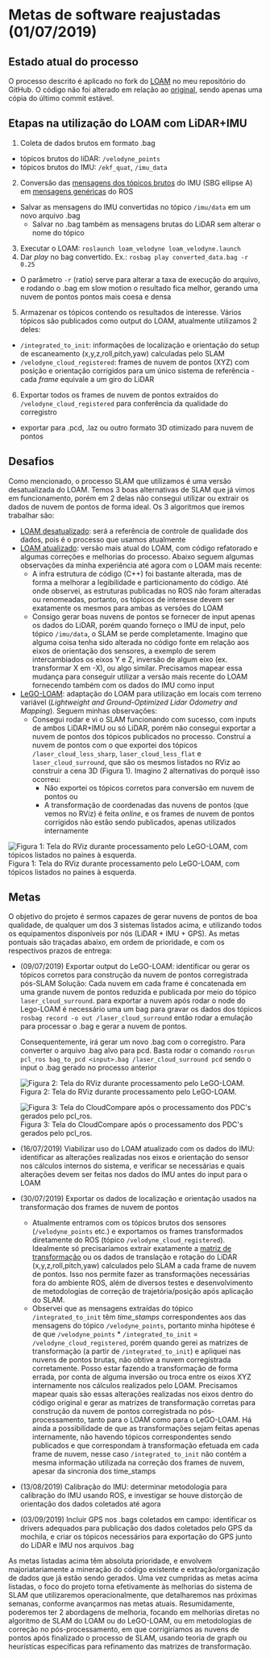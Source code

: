 # Metas de software reajustadas (01/07/2019)

## Estado atual do processo

O processo descrito é aplicado no fork do [LOAM](https://github.com/tiagodc/loam_velodyne) no meu repositório do GitHub. O código não foi alterado em relação ao [original](https://github.com/laboshinl/loam_velodyne), sendo apenas uma cópia do último commit estável.

## Etapas na utilização do LOAM com LiDAR+IMU
1. Coleta de dados brutos em formato .bag
  - tópicos brutos do liDAR: `/velodyne_points`
  - tópicos brutos do IMU: `/ekf_quat`, `/imu_data`
2. Conversão das [mensagens dos tópicos brutos](https://wiki.ros.org/sbg_driver) do IMU (SBG ellipse A) em [mensagens genéricas](https://docs.ros.org/api/sensor_msgs/html/msg/Imu.html) do ROS
- Salvar as mensagens do IMU convertidas no tópico `/imu/data` em um novo arquivo .bag
  - Salvar no .bag também as mensagens brutas do LiDAR sem alterar o nome do tópico
3. Executar o LOAM: `roslaunch loam_velodyne loam_velodyne.launch`
4. Dar *play* no bag convertido. Ex.: `rosbag play converted_data.bag -r 0.25`
  - O parâmetro `-r` (ratio) serve para alterar a taxa de execução do arquivo, e rodando o .bag em slow motion o resultado fica melhor, gerando uma nuvem de pontos pontos mais coesa e densa
5. Armazenar os tópicos contendo os resultados de interesse. Vários tópicos são publicados como output do LOAM, atualmente utilizamos 2 deles:
  - `/integrated_to_init`: informações de localização e orientação do setup de escaneamento (x,y,z,roll,pitch,yaw) calculadas pelo SLAM
  - `/velodyne_cloud_registered`: frames de nuvem de pontos (XYZ) com posição e orientação corrigidos para um único sistema de referência - cada *frame* equivale a um giro do LiDAR
6. Exportar todos os frames de nuvem de pontos extraídos do `/velodyne_cloud_registered` para conferência da qualidade do corregistro
  - exportar para .pcd, .laz ou outro formato 3D otimizado para nuvem de pontos

## Desafios

Como mencionado, o processo SLAM que utilizamos é uma versão desatualizada do LOAM. Temos 3 boas alternativas de SLAM que já vimos em funcionamento, porém em 2 delas não consegui utilizar ou extrair os dados de nuvem de pontos de forma ideal. Os 3 algoritmos que iremos trabalhar são:
- [LOAM desatualizado](https://github.com/tiagodc/loam_velodyne): será a referência de controle de qualidade dos dados, pois é o processo que usamos atualmente
- [LOAM atualizado](https://github.com/laboshinl/loam_velodyne): versão mais atual do LOAM, com código refatorado e algumas correções e melhorias do processo. Abaixo seguem algumas observações da minha experiência até agora com o LOAM mais recente:
  - A infra estrutura de código (C++) foi bastante alterada, mas de forma a melhorar a legibilidade e particionamento do código. Até onde observei, as estruturas publicadas no ROS não foram alteradas ou renomeadas, portanto, os tópicos de interesse devem ser exatamente os mesmos para ambas as versões do LOAM
  - Consigo gerar boas nuvens de pontos se fornecer de input apenas os dados do LiDAR, porém quando forneço o IMU de input, pelo tópico `/imu/data`, o SLAM se perde completamente. Imagino que alguma coisa tenha sido alterada no código fonte em relação aos eixos de orientação dos sensores, a exemplo de serem intercambiados os eixos Y e Z, inversão de algum eixo (ex. transformar X em -X), ou algo similar. Precisamos mapear essa mudança para conseguir utilizar a versão mais recente do LOAM fornecendo também com os dados do IMU como input
- [LeGO-LOAM](https://github.com/RobustFieldAutonomyLab/LeGO-LOAM): adaptação do LOAM para utilização em locais com terreno variável (*Lightweight and Ground-Optimized Lidar Odometry and Mapping*). Seguem minhas observações:
  - Consegui rodar e vi o SLAM funcionando com sucesso, com inputs de ambos LiDAR+IMU ou só LiDAR, porém não consegui exportar a nuvem de pontos dos tópicos publicados no processo. Construí a nuvem de pontos com o que exportei dos tópicos `/laser_cloud_less_sharp`, `laser_cloud_less_flat` e `laser_cloud_surround`, que são os mesmos listados no RViz ao construir a cena 3D (Figura 1). Imagino 2 alternativas do porquê isso ocorreu:
    - Não exportei os tópicos corretos para conversão em nuvem de pontos ou
    - A transformação de coordenadas das nuvens de pontos (que vemos no RViz) é feita *online*, e os frames de nuvem de pontos corrigidos não estão sendo publicados, apenas utilizados internamente

![Figura 1: Tela do RViz durante processamento pelo LeGO-LOAM, com tópicos listados no paines à esquerda.](lego_loam_crop.png)
Figura 1: Tela do RViz durante processamento pelo LeGO-LOAM, com tópicos listados no paines à esquerda.

## Metas

O objetivo do projeto é sermos capazes de gerar nuvens de pontos de boa qualidade, de qualquer um dos 3 sistemas listados acima, e utilizando todos os equipamentos disponíveis por nós (LiDAR + IMU + GPS). As metas pontuais são traçadas abaixo, em ordem de prioridade, e com os respectivos prazos de entrega:

- (09/07/2019) Exportar output do LeGO-LOAM: identificar ou gerar os tópicos corretos para construção da nuvem de pontos corregistrada pós-SLAM
  Solução: Cada nuvem em cada frame é concatenada em uma grande nuvem de pontos reduzida e publicada por meio do tópico   `laser_cloud_surround`. para exportar a nuvem após rodar o node do Lego-LOAM é necessário uma um bag para gravar os dados dos tópicos `rosbag record -o out /laser_cloud_surround` então rodar a emulação para processar o .bag e gerar a nuvem de pontos.
  
  Consequentemente, irá gerar um novo .bag com o corregistro. Para converter o arquivo .bag alvo para pcd. Basta rodar o comando
  `rosrun pcl_ros bag_to_pcd <input>.bag /laser_cloud_surround pcd` sendo o input o .bag gerado no processo anterior
  
  ![Figura 2: Tela do RViz durante processamento pelo LeGO-LOAM.](rviz.png)
Figura 2: Tela do RViz durante processamento pelo LeGO-LOAM.

  ![Figura 3: Tela do CloudCompare após o processamento dos PDC's gerados pelo pcl_ros.](CC.png)
Figura 3: Tela do CloudCompare após o processamento dos PDC's gerados pelo pcl_ros.

- (16/07/2019) Viabilizar uso do LOAM atualizado com os dados do IMU: identificar as alterações realizadas nos eixos e orientação do sensor nos cálculos internos do sistema, e verificar se necessárias e quais alterações devem ser feitas nos dados do IMU antes do input para o LOAM
- (30/07/2019) Exportar os dados de localização e orientação usados na transformação dos frames de nuvem de pontos
  - Atualmente entramos com os tópicos brutos dos sensores (`/velodyne_points` etc.) e exportamos os frames transformados diretamente do ROS (tópico `/velodyne_cloud_registered`). Idealmente só precisaríamos extrair exatamente a [matriz de transformação](https://en.wikipedia.org/wiki/Transformation_matrix) ou os dados de translação e rotação do LiDAR (x,y,z,roll,pitch,yaw) calculados pelo SLAM a cada frame de nuvem de pontos. Isso nos permite fazer as transformações necessárias fora do ambiente ROS, além de diversos testes e desenvolvimento de metodologias de correção de trajetória/posição após aplicação do SLAM.
  - Observei que as mensagens extraídas do tópico `/integrated_to_init` têm *time_stamps* correspondentes aos das mensagens do tópico `/velodyne_points`, portanto minha hipótese é de que `/velodyne_points` * `/integrated_to_init` = `/velodyne_cloud_registered`, porém quando gerei as matrizes de transformação (a partir de `/integrated_to_init`) e apliquei nas nuvens de pontos brutas, não obtive a nuvem corregistrada corretamente. Posso estar fazendo a transformação de forma errada, por conta de alguma inversão ou troca entre os eixos XYZ internamente nos cálculos realizados pelo LOAM. Precisamos mapear quais são essas alterações realizadas nos eixos dentro do código original e gerar as matrizes de transformação corretas para construção da nuvem de pontos corregistrada no pós-processamento, tanto para o LOAM como para o LeGO-LOAM. Há ainda a possibilidade de que as transformações sejam feitas apenas internamente, não havendo tópicos correspondentes sendo publicados e que correspondam à transformação efetuada em cada frame de nuvem, nesse caso `/integrated_to_init` não contém a mesma informação utilizada na correção dos frames de nuvem, apesar da sincronia dos time_stamps 
- (13/08/2019) Calibração do IMU: determinar metodologia para calibração do IMU usando ROS, e investigar se houve distorção de orientação dos dados coletados até agora
- (03/09/2019) Incluir GPS nos .bags coletados em campo: identificar os drivers adequados para publicação dos dados coletados pelo GPS da mochila, e criar os tópicos necessários para exportação do GPS junto do LiDAR e IMU nos arquivos .bag

As metas listadas acima têm absoluta prioridade, e envolvem majoriatariamente a mineração do código existente e extração/organização de dados que já estão sendo gerados. Uma vez cumpridas as metas acima listadas, o foco do projeto torna efetivamente às melhorias do sistema de SLAM que utilizaremos operacionalmente, que detalharemos nas próximas semanas, conforme avançarmos nas metas atuais. Resumidamente, poderemos ter 2 abordagens de melhoria, focando em melhorias diretas no algoritmo de SLAM do LOAM ou do LeGO-LOAM, ou em metodologias de correção no pós-processamento, em que corrigiríamos as nuvens de pontos após finalizado o processo de SLAM, usando teoria de graph ou heurísticas específicas para refinamento das matrizes de transformação.
